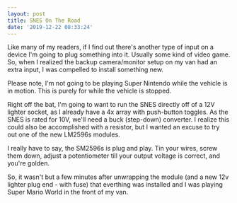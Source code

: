 ```yaml
---
layout: post
title: SNES On The Road 
date: '2019-12-22 08:33:24'
---
```


Like many of my readers, if I find out there's another type of input on a device I'm going to plug something into it.  Usually some kind of video game.  So, when I realized the backup camera/monitor setup on my van had an extra input, I was compelled to install something new.  

Please note, I'm not going to be playing Super Nintendo while the vehicle is in motion.  This is purely for while the vehicle is stopped. 

Right off the bat, I'm going to want to run the SNES directly off of a 12V lighter socket, as I already have a 4x array with push-button toggles.  As the SNES is rated for 10V, we'll need a buck (step-down) converter. I realize this could also be accomplished with a resistor, but I wanted an excuse to try out one of the new LM2596s modules.

I really have to say, the SM2596s is plug and play.  Tin your wires, screw them down, adjust a potentiometer till your output voltage is correct, and you're golden. 

So, it wasn't but a few minutes after unwrapping the module (and a new 12v lighter plug end - with fuse) that everthing was installed and I was playing Super Mario World in the front of my van.  

